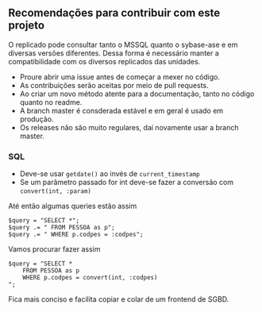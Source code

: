 ## Recomendações para contribuir com este projeto

O replicado pode consultar tanto o MSSQL quanto o sybase-ase e em diversas versões diferentes. Dessa forma é necessário manter a compatibilidade com os diversos replicados das unidades.

* Proure abrir uma issue antes de começar a mexer no código.
* As contribuições serão aceitas por meio de pull requests.
* Ao criar um novo método atente para a documentação, tanto no código quanto no readme.
* A branch master é consderada estável e em geral é usado em produção. 
* Os releases não são muito regulares, daí novamente usar a branch master.

### SQL

* Deve-se usar ```getdate()``` ao invés de ```current_timestamp```
* Se um parâmetro passado for int deve-se fazer a conversão com ```convert(int, :param)```

Até então algumas queries estão assim

```
$query = "SELECT *";
$query .= " FROM PESSOA as p";
$query .= " WHERE p.codpes = :codpes";
```

Vamos procurar fazer assim
```
$query = "SELECT *
    FROM PESSOA as p
    WHERE p.codpes = convert(int, :codpes)
";
```

Fica mais conciso e facilita copiar e colar de um frontend de SGBD.